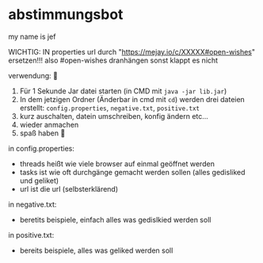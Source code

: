 # abstimmungsbot
my name is jef

WICHTIG: IN properties url durch "https://mejay.io/c/XXXXX#open-wishes" ersetzen!!! also #open-wishes dranhängen sonst klappt es nicht

verwendung: 💯
1. Für 1 Sekunde Jar datei starten (in CMD mit `java -jar lib.jar`)
2. In dem jetzigen Ordner (Änderbar in cmd mit `cd`) werden drei dateien erstellt:
   `config.properties`, `negative.txt`, `positive.txt`
3. kurz auschalten, datein umschreiben, konfig ändern etc...
4. wieder anmachen
5. spaß haben 🤯

in config.properties:
- threads heißt wie viele browser auf einmal geöffnet werden
- tasks ist wie oft durchgänge gemacht werden sollen (alles gedisliked und geliket)
- url ist die url (selbsterklärend)

in negative.txt:
- beretits beispiele, einfach alles was gedislkied werden soll

in positive.txt:
- bereits beispiele, alles was geliked werden soll

